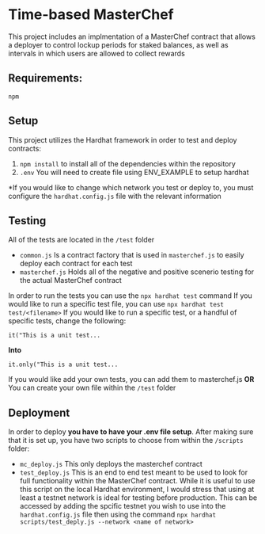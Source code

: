 # Time-based MasterChef

This project includes an implmentation of a MasterChef contract that allows a deployer to control lockup periods for staked balances, as well as intervals in which users are allowed to collect rewards

## Requirements:
  ```npm```

## Setup

This project utilizes the Hardhat framework in order to test and deploy contracts:

1. ```npm install``` to install all of the dependencies within the repository
2. ```.env``` You will need to create file using ENV_EXAMPLE to setup hardhat 

*If you would like to change which network you test or deploy to, you must configure the ```hardhat.config.js``` file with the relevant information

## Testing

All of the tests are located in the ```/test``` folder 
- ```common.js``` Is a contract factory that is used in ```masterchef.js``` to easily deploy each contract for each test
- ```masterchef.js``` Holds all of the negative and positive scenerio testing for the actual MasterChef contract

In order to run the tests you can use the ```npx hardhat test``` command
If you would like to run a specific test file, you can use ```npx hardhat test test/<filename>```
If you would like to run a specific test, or a handful of specific tests, change the following:

```it("This is a unit test...```

**Into**

```it.only("This is a unit test...```

If you would like add your own tests, you can add them to masterchef.js 
**OR**
You can create your own file within the ```/test``` folder

## Deployment

In order to deploy **you have to have your .env file setup**. After making sure that it is set up, you have two scripts to choose from within the ```/scripts``` folder:

- ```mc_deploy.js``` This only deploys the masterchef contract
- ```test_deploy.js``` This is an end to end test meant to be used to look for full functionality within the MasterChef contract. While it is useful to use this script on the local Hardhat environment, I would stress that using at least a testnet network is ideal for testing before production. This can be accessed by adding the spcific testnet you wish to use into the ```hardhat.config.js``` file then using the command ```npx hardhat scripts/test_deply.js --network <name of network>```
